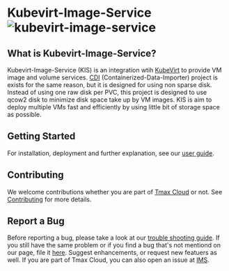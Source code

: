 # Kubevirt-Image-Service ![kubevirt-image-service](https://github.com/tmax-cloud/kubevirt-image-service/workflows/kubevirt-image-service/badge.svg)


## What is Kubevirt-Image-Service?

Kubevirt-Image-Service (KIS) is an integration wtih [KubeVirt](https://github.com/kubevirt/kubevirt) to provide VM image and volume services. [CDI](https://github.com/kubevirt/containerized-data-importer) (Containerized-Data-Importer) project is exists for the same reason, but it is designed for using non sparse disk. Instead of using one raw disk per PVC, this project is designed to use qcow2 disk to minimize disk space take up by VM images. KIS is aim to deploy multiple VMs fast and efficiently by using little bit of storage space as possible. 

## Getting Started

For installation, deployment and further explanation, see our [user guide](docs/USERGUIDE.md).

## Contributing

We welcome contributions whether you are part of [Tmax Cloud](https://github.com/tmax-cloud) or not. See [Contributing](CONTRIBUTING.md) for more details. 

## Report a Bug

Before reporting a bug, please take a look at our [trouble shooting guide](docs/TROUBLESHOOTING.md). If you still have the same problem or if you find a bug that's not mentiond on our page, file it [here](https://github.com/tmax-cloud/kubevirt-image-service/issues). Suggest enhancements, or request new featuers as well. If you are part of Tmax Cloud, you can also open an issue at [IMS](https://ims.tmaxsoft.com/).
